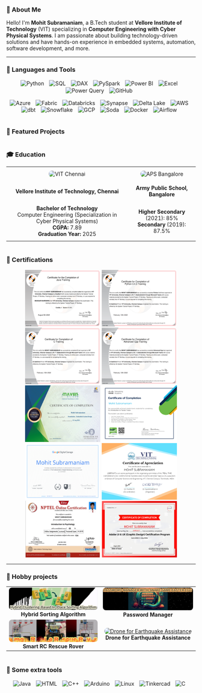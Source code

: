 ### 👋 About Me
Hello! I'm **Mohit Subramaniam**, a B.Tech student at **Vellore Institute of Technology** (VIT) specializing in **Computer Engineering with Cyber Physical Systems**. I am passionate about building technology-driven solutions and have hands-on experience in embedded systems, automation, software development, and more.

---

### 🧰 Languages and Tools
<p align="center">
  <!-- Languages & Data Tools -->
  <img align="center" alt="Python" width="50px" style="padding-right:10px;" src="https://cdn.jsdelivr.net/gh/devicons/devicon/icons/python/python-original.svg" />
  <img align="center" alt="SQL" width="50px" style="padding-right:10px;" src="https://www.svgrepo.com/show/331760/sql-database-generic.svg" />
  <img align="center" alt="DAX" width="50px" style="padding-right:10px;" src="https://www.cdnlogo.com/logos/d/78/dax.svg" />
  <img align="center" alt="PySpark" width="50px" style="padding-right:10px;" src="https://upload.wikimedia.org/wikipedia/commons/f/f3/Apache_Spark_logo.svg" />
  <img align="center" alt="Power BI" width="50px" style="padding-right:10px;" src="https://upload.wikimedia.org/wikipedia/commons/thumb/c/cf/New_Power_BI_Logo.svg/2048px-New_Power_BI_Logo.svg.png" />
  <img align="center" alt="Excel" width="50px" style="padding-right:10px;" src="https://cdn.iconscout.com/icon/free/png-512/free-excel-logo-icon-download-in-svg-png-gif-file-formats--brand-brands-logos-pack-icons-116252.png?f=webp&w=512" />
  <img align="center" alt="Power Query" width="50px" style="padding-right:10px;" src="https://static1.squarespace.com/static/57cfc8a3d482e945c66724f7/57da3788f5e231f8a01b6b76/5f68275528978b1bff2abeab/1600763192655/PowerQ2.PNG?format=1500w" />
  <img align="center" alt="GitHub" width="50px" style="padding-right:10px;" src="https://cdn.iconscout.com/icon/free/png-512/free-github-icon-download-in-svg-png-gif-file-formats--logo-developer-tool-brand-logos-pack-icons-1597554.png?f=webp&w=512" />
</p>

<p align="center">
  <!-- Technologies -->
  <img align="center" alt="Azure" width="50px" style="padding-right:10px;" src="https://upload.wikimedia.org/wikipedia/commons/a/a8/Microsoft_Azure_Logo.svg" />
  <img align="center" alt="Fabric" width="50px" style="padding-right:10px;" src="https://upload.wikimedia.org/wikipedia/en/7/7e/Microsoft_Fabric_Logo.svg" />
  <img align="center" alt="Databricks" width="50px" style="padding-right:10px;" src="https://upload.wikimedia.org/wikipedia/commons/2/20/Databricks_Logo.svg" />
  <img align="center" alt="Synapse" width="50px" style="padding-right:10px;" src="https://upload.wikimedia.org/wikipedia/en/2/21/Azure_Synapse_Analytics_Logo.svg" />
  <img align="center" alt="Delta Lake" width="50px" style="padding-right:10px;" src="https://delta.io/static/delta-lake-logo.svg" />
  <img align="center" alt="AWS" width="50px" style="padding-right:10px;" src="https://upload.wikimedia.org/wikipedia/commons/9/93/Amazon_Web_Services_Logo.svg" />
  <img align="center" alt="dbt" width="50px" style="padding-right:10px;" src="https://docs.getdbt.com/img/dbt-leaf.svg" />
  <img align="center" alt="Snowflake" width="50px" style="padding-right:10px;" src="https://upload.wikimedia.org/wikipedia/en/7/7b/Snowflake_Inc.svg" />
  <img align="center" alt="GCP" width="50px" style="padding-right:10px;" src="https://upload.wikimedia.org/wikipedia/commons/5/51/Google_Cloud_logo.svg" />
  <img align="center" alt="Soda" width="50px" style="padding-right:10px;" src="https://sodadata.io/images/soda-og-image.svg" />
  <img align="center" alt="Docker" width="50px" style="padding-right:10px;" src="https://upload.wikimedia.org/wikipedia/commons/4/4e/Docker_%28container_engine%29_logo.svg" />
  <img align="center" alt="Airflow" width="50px" style="padding-right:10px;" src="https://upload.wikimedia.org/wikipedia/commons/d/de/Apache_airflow_logo.svg" />
</p>



#
### 🚀 Featured Projects

#
### 🎓 Education
<table align="center" style="border-radius: 0px; width: 100%; table-layout: fixed;">
  <tr>
    <td align="center" style="padding: 10px;">
      <img src="https://technovitchennai.com/aboutvitchennai.png" alt="VIT Chennai" width="350" height="200" style="border-radius: 8px; object-fit: cover;">
    </td>
    <td align="center" style="padding: 10px;">
      <img src="https://encrypted-tbn0.gstatic.com/images?q=tbn:ANd9GcRNLLLEnWo-4IwEfHH4vT7chhJclfnx0aaIrA&s" alt="APS Bangalore" width="350" height="200" style="border-radius: 8px; object-fit: cover;">
    </td>
  </tr>
  <tr>
    <td align="center" style="padding: 10px;"><b>Vellore Institute of Technology, Chennai</b></td>
    <td align="center" style="padding: 10px;"><b>Army Public School, Bangalore</b></td>
  </tr>
  <tr>
    <td align="center" style="padding: 10px;">
      <b>Bachelor of Technology</b><br>
      Computer Engineering (Specialization in Cyber Physical Systems)<br>
      <b>CGPA:</b> 7.89<br>
      <b>Graduation Year:</b> 2025
    </td>
    <td align="center" style="padding: 10px;">
      <b>Higher Secondary</b> (2021): 85%<br>
      <b>Secondary</b> (2019): 87.5%
    </td>
  </tr>
</table>


#
### 📜 Certifications
<p align="center">
  <img src="certi/Java Training-1.png" width="200px" height="150">
  <img src="certi/Python-1.png" width="200px" height="150">
  <img src="certi/C-1.png" width="200px" height="150">
  <img src="certi/Cpp-1.png" width="200px" height="150">
  <img src="certi/Maven_Embedded_Systems-1.png" width="200px" height="150">
  <img src="certi/Mohit_Introduction_to_Packet_Tracer_Badge20230727-28-ep6ofp-1.png" width="200px" height="150">
  <img src="certi/digitalgarage_certificate-1.png" width="200px" height="150">
  <img src="certi/computer networks certificate-1.png" width="200px" height="150">
  <img src="certi/nptel certificate-1.png" width="200px" height="150">
  <img src="certi/Adobe_UI_UX-1.png" width="200px" height="150">
</p>

---
### 🎨 Hobby projects
<table align="center" style="border-radius: 0px;"> 
  <tr>
    <td align="center">
      <a href="https://github.com/mohitsubramaniam15/hybrid_clustering_based_in-place_sorting_algorithm">
          <img src="assets/hybrid_sorting.png" alt="Hybrid Clustering-Based In-Place Sorting Algorithm" width="350" style="border-radius: 8px;">
      </a>
      <br>
      <b>Hybrid Sorting Algorithm</b>
    </td>
    <td align="center">
      <a href="https://github.com/mohitsubramaniam15/Password-Manager">
          <img src="assets/password_manager.png" alt="Password Manager with an Easter Egg" width="350" style="border-radius: 8px;">
      </a>
      <br>
      <b>Password Manager</b>
    </td>
  </tr>
  <tr>
    <td align="center">
      <a href="https://github.com/mohitsubramaniam15/RC-Fire-Rescue-Rover">
          <img src="assets/rescue_rover.gif" alt="Smart RC Rescue Rover for Fire Emergency" width="350" style="border-radius: 8px;">
      </a>
      <br>
      <b>Smart RC Rescue Rover</b>
    </td>
    <td align="center">
      <a href="https://github.com/mohitsubramaniam15/AeroLumenQuad-A-QuadCopter-project">
          <img src="assets/drone_project.gif" alt="Drone for Earthquake Assistance" width="350" style="border-radius: 8px;">
      </a>
      <br>
      <b>Drone for Earthquake Assistance</b>
    </td>
  </tr>
</table>

#
### 🔧 Some extra tools
<p align="center">
  <img align="center" alt="Java" width="50px" style="padding-right:10px;" src="https://cdn.jsdelivr.net/gh/devicons/devicon/icons/java/java-original.svg"/>
  <img align="center" alt="HTML" width="50px" style="padding-right:10px;" src="https://cdn.jsdelivr.net/gh/devicons/devicon/icons/html5/html5-plain.svg" />
  <img align="center" alt="C++" width="50px" style="padding-right:10px;" src="https://cdn.jsdelivr.net/gh/devicons/devicon@latest/icons/cplusplus/cplusplus-original.svg" />
  <img align="center" alt="Arduino" width="50px" style="padding-right:10px;" src="https://cdn.jsdelivr.net/gh/devicons/devicon@latest/icons/arduino/arduino-original.svg" />
  <img align="center" alt="Linux" width="50px" style="padding-right:10px;" src="https://cdn.jsdelivr.net/gh/devicons/devicon@latest/icons/linux/linux-original.svg" />
  <img align="center" alt="Tinkercad" width="50px" style="padding-right:10px;" src="https://play-lh.googleusercontent.com/mQFpMUd2YiZ0Z8_NUxIQe-XxxfJY2rGFhFsbCHceEIcLx-ZWUmG0hmEivG80I6yhotY" />
  <img align="center" alt="C" width="50px" style="padding-right:10px;" src="https://cdn.jsdelivr.net/gh/devicons/devicon@latest/icons/c/c-original.svg" />
</p>
